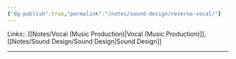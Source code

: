 ```yaml
---
{"dg-publish":true,"permalink":"/notes/sound-design/reverse-vocal/"}
---
```


Links:: [[Notes/Vocal (Music Production)\|Vocal (Music Production)]], [[Notes/Sound Design/Sound Design\|Sound Design]]

---

